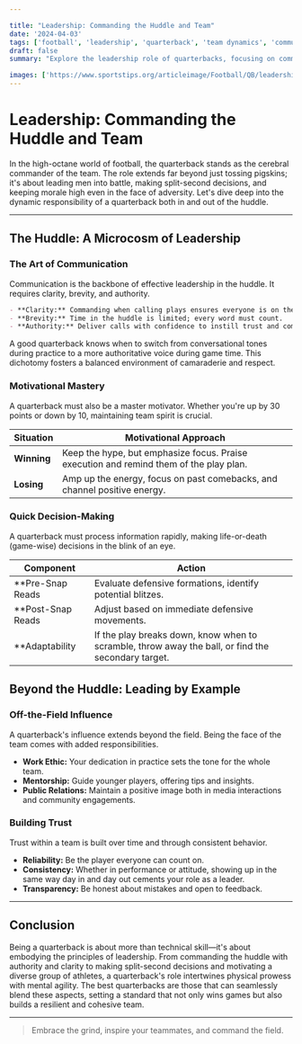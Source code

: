 ```yaml
---

title: "Leadership: Commanding the Huddle and Team"
date: '2024-04-03'
tags: ['football', 'leadership', 'quarterback', 'team dynamics', 'communication', 'motivation', 'strategy']
draft: false
summary: "Explore the leadership role of quarterbacks, focusing on communication, motivating teammates, and making quick decisions."

images: ['https://www.sportstips.org/articleimage/Football/QB/leadership_commanding_the_huddle_and_team.webp']
---
```


# Leadership: Commanding the Huddle and Team

In the high-octane world of football, the quarterback stands as the cerebral commander of the team. The role extends far beyond just tossing pigskins; it's about leading men into battle, making split-second decisions, and keeping morale high even in the face of adversity. Let's dive deep into the dynamic responsibility of a quarterback both in and out of the huddle.

---

## The Huddle: A Microcosm of Leadership

### The Art of Communication

Communication is the backbone of effective leadership in the huddle. It requires clarity, brevity, and authority.

```markdown
- **Clarity:** Commanding when calling plays ensures everyone is on the same page.
- **Brevity:** Time in the huddle is limited; every word must count.
- **Authority:** Deliver calls with confidence to instill trust and compliance.
```

A good quarterback knows when to switch from conversational tones during practice to a more authoritative voice during game time. This dichotomy fosters a balanced environment of camaraderie and respect.

### Motivational Mastery

A quarterback must also be a master motivator. Whether you're up by 30 points or down by 10, maintaining team spirit is crucial.

|Situation|Motivational Approach|
|---------|---------------------|
|**Winning**|Keep the hype, but emphasize focus. Praise execution and remind them of the play plan.|
|**Losing**|Amp up the energy, focus on past comebacks, and channel positive energy.|

### Quick Decision-Making

A quarterback must process information rapidly, making life-or-death (game-wise) decisions in the blink of an eye.

|Component       |Action                  |
|----------------|------------------------|
|**Pre-Snap Reads|Evaluate defensive formations, identify potential blitzes.|
|**Post-Snap Reads|Adjust based on immediate defensive movements.|
|**Adaptability  |If the play breaks down, know when to scramble, throw away the ball, or find the secondary target.|

## Beyond the Huddle: Leading by Example

### Off-the-Field Influence

A quarterback's influence extends beyond the field. Being the face of the team comes with added responsibilities.

- **Work Ethic:** Your dedication in practice sets the tone for the whole team.
- **Mentorship:** Guide younger players, offering tips and insights.
- **Public Relations:** Maintain a positive image both in media interactions and community engagements.

### Building Trust

Trust within a team is built over time and through consistent behavior.

- **Reliability:** Be the player everyone can count on.
- **Consistency:** Whether in performance or attitude, showing up in the same way day in and day out cements your role as a leader.
- **Transparency:** Be honest about mistakes and open to feedback.

---

## Conclusion

Being a quarterback is about more than technical skill—it's about embodying the principles of leadership. From commanding the huddle with authority and clarity to making split-second decisions and motivating a diverse group of athletes, a quarterback's role intertwines physical prowess with mental agility. The best quarterbacks are those that can seamlessly blend these aspects, setting a standard that not only wins games but also builds a resilient and cohesive team.

---

> Embrace the grind, inspire your teammates, and command the field.

```